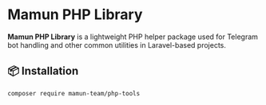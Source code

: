 # Mamun PHP Library

**Mamun PHP Library** is a lightweight PHP helper package used for Telegram bot handling and other common utilities in Laravel-based projects.

## 📦 Installation

```bash
composer require mamun-team/php-tools